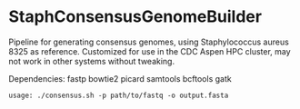 # StaphConsensusGenomeBuilder

Pipeline for generating consensus genomes, using Staphylococcus aureus 8325 as reference. 
Customized for use in the CDC Aspen HPC cluster, may not work in other systems without tweaking.

Dependencies:
fastp 
bowtie2
picard
samtools
bcftools
gatk

```usage: ./consensus.sh -p path/to/fastq -o output.fasta```
